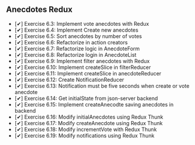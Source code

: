 ## Anecdotes Redux
  - [✔] Exercise 6.3: Implement vote anecdotes with Redux
  - [✔] Exercise 6.4: Implement Create new anecdotes
  - [✔] Exercise 6.5: Sort anecdotes by number of votes
  - [✔] Exercise 6.6: Refactorize in action creators
  - [✔] Exercise 6.7: Refactorize logic in AnecdoteForm
  - [✔] Exercise 6.8: Refactorize login in AnecdoteList
  - [✔] Exercise 6.9: Implement filter anecdotes with Redux
  - [✔] Exercise 6.10: Implement createSlice in filterReducer
  - [✔] Exercise 6.11: Implement createSlice in anecdoteReducer
  - [✔] Exercise 6.12: Create NotificationReducer
  - [✔] Exercise 6.13: Notification must be five seconds when create or vote anecdote
  - [✔] Exercise 6.14: Get initialState from json-server backend
  - [✔] Exercise 6.15: Implement createAnecodte saving anecdotes in backend
  - [✔] Exercise 6.16: Modify initialAnecdotes using Redux Thunk
  - [✔] Exercise 6.17: Modify createAnecdote using Redux Thunk
  - [✔] Exercise 6.18: Modify incrementVote with Redux Thunk
  - [✔] Exercise 6.19: Modify notifications using Redux Thunk
